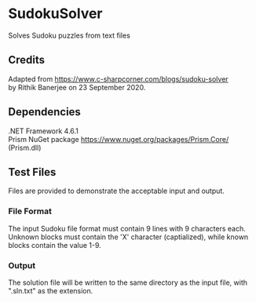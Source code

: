 # SudokuSolver
Solves Sudoku puzzles from text files

## Credits
Adapted from https://www.c-sharpcorner.com/blogs/sudoku-solver </br>
by Rithik Banerjee on 23 September 2020. 

## Dependencies
.NET Framework 4.6.1 </br>
Prism NuGet package https://www.nuget.org/packages/Prism.Core/ (Prism.dll)

## Test Files
Files are provided to demonstrate the acceptable input and output.

### File Format
The input Sudoku file format must contain 9 lines with 9 characters each. </br>
Unknown blocks must contain the 'X' character (captialized), while known blocks contain the value 1-9.

### Output
The solution file will be written to the same directory as the input file, with ".sln.txt" as the extension.
